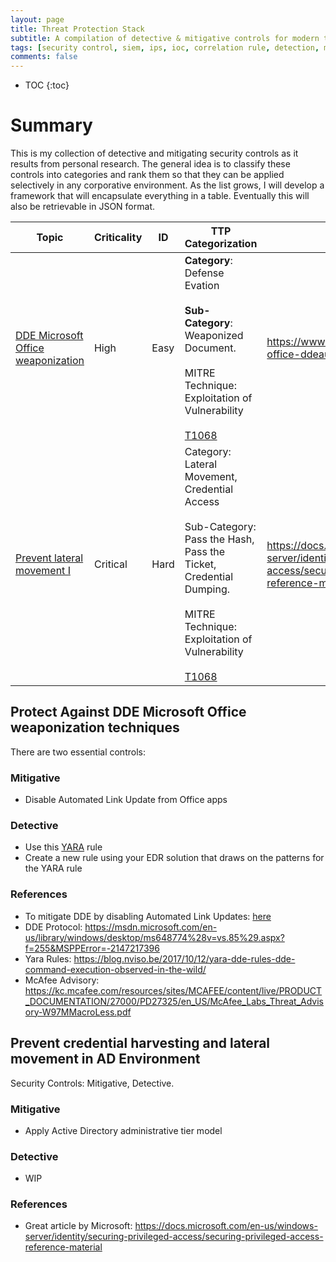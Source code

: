 ```yaml
---
layout: page
title: Threat Protection Stack
subtitle: A compilation of detective & mitigative controls for modern threats
tags: [security control, siem, ips, ioc, correlation rule, detection, mitigation, threat, darkquasar]
comments: false
---
```


* TOC
{:toc}

# Summary
This is my collection of detective and mitigating security controls as it results from personal research. The general idea is to classify these controls into categories and rank them so that they can be applied selectively in any corporative environment. As the list grows, I will develop a framework that will encapsulate everything in a table. Eventually this will also be retrievable in JSON format. 

| Topic                                                                                                                                               | Criticality | ID   | TTP Categorization                                                                                                                                                                                                                               | References                                                                                                                        | 
|-----------------------------------------------------------------------------------------------------------------------------------------------------|-------------|------|--------------------------------------------------------------------------------------------------------------------------------------------------------------------------------------------------------------------------------------------------|-----------------------------------------------------------------------------------------------------------------------------------| 
| [DDE Microsoft Office weaponization](https://www.eideon.com/Threat_Protection_Stack/#protect-against-dde-microsoft-office-weaponization-techniques) | High        | Easy | **Category**: Defense Evation <br><br> **Sub-Category**: Weaponized Document. <br><br> MITRE Technique: Exploitation of Vulnerability <br><br> [T1068](https://attack.mitre.org/wiki/Technique/T1068)                                            | https://www.ghacks.net/2017/10/23/disable-office-ddeauto-to-mitigate-attacks/                                                     | 
| [Prevent lateral movement I](https://www.eideon.com/Threat_Protection_Stack/#prevent_credential_harvesting_and_lateral_movement_in_AD_Environment)  | Critical    | Hard | Category: Lateral Movement, Credential Access <br><br> Sub-Category: Pass the Hash, Pass the Ticket, Credential Dumping. <br><br> MITRE Technique: Exploitation of Vulnerability <br><br> [T1068](https://attack.mitre.org/wiki/Technique/T1068) | https://docs.microsoft.com/en-us/windows-server/identity/securing-privileged-access/securing-privileged-access-reference-material | 


## Protect Against DDE Microsoft Office weaponization techniques
There are two essential controls:

### Mitigative
* Disable Automated Link Update from Office apps

### Detective
* Use this [YARA](https://raw.githubusercontent.com/darkquasar/InfoSec_Tools/master/YARA_Rules/DDE_OfficeExploit.yar) rule
* Create a new rule using your EDR solution that draws on the patterns for the YARA rule

### References
* To mitigate DDE by disabling Automated Link Updates: [here](https://www.ghacks.net/2017/10/23/disable-office-ddeauto-to-mitigate-attacks)
* DDE Protocol: https://msdn.microsoft.com/en-us/library/windows/desktop/ms648774%28v=vs.85%29.aspx?f=255&MSPPError=-2147217396
* Yara Rules: https://blog.nviso.be/2017/10/12/yara-dde-rules-dde-command-execution-observed-in-the-wild/
* McAfee Advisory: https://kc.mcafee.com/resources/sites/MCAFEE/content/live/PRODUCT_DOCUMENTATION/27000/PD27325/en_US/McAfee_Labs_Threat_Advisory-W97MMacroLess.pdf

## Prevent credential harvesting and lateral movement in AD Environment
Security Controls: Mitigative, Detective. 

### Mitigative
* Apply Active Directory administrative tier model 

### Detective
* WIP

### References
* Great article by Microsoft: https://docs.microsoft.com/en-us/windows-server/identity/securing-privileged-access/securing-privileged-access-reference-material
